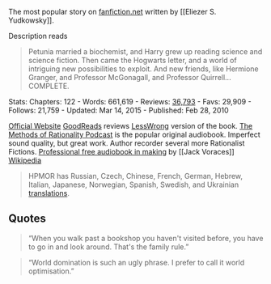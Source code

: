The most popular story on [fanfiction.net](https://www.fanfiction.net/s/5782108/1/Harry-Potter-and-the-Methods-of-Rationality) written by [[Eliezer S. Yudkowsky]]. 

Description reads
> Petunia married a biochemist, and Harry grew up reading science and science fiction. Then came the Hogwarts letter, and a world of intriguing new possibilities to exploit. And new friends, like Hermione Granger, and Professor McGonagall, and Professor Quirrell... COMPLETE.

Stats: Chapters: 122 - Words: 661,619 - Reviews: [36,793](https://www.fanfiction.net/r/5782108/) - Favs: 29,909 - Follows: 21,759 - Updated: Mar 14, 2015 - Published: Feb 28, 2010


[Official Website](http://www.hpmor.com/)
[GoodReads](https://www.goodreads.com/en/book/show/10016013) reviews
[LessWrong](https://www.lesswrong.com/hpmor) version of the book.
[The Methods of Rationality Podcast](https://hpmorpodcast.com/) is the popular original audiobook. Imperfect sound quality, but great work. Author recorder several more Rationalist Fictions.
[Professional free audiobook in making](https://podcasts.apple.com/us/podcast/harry-potter-and-the-methods-of-rationality-audiobook/id1465181848) by [[Jack Voraces]]
[Wikipedia](https://en.wikipedia.org/wiki/Harry_Potter_and_the_Methods_of_Rationality)

> HPMOR has Russian, Czech, Chinese, French, German, Hebrew, Italian, Japanese, Norwegian, Spanish, Swedish, and Ukrainian [translations](https://en.wikipedia.org/wiki/Harry_Potter_and_the_Methods_of_Rationality#Translations).

## Quotes

> “When you walk past a bookshop you haven't visited before, you have to go in and look around. That's the family rule.”

> “World domination is such an ugly phrase. I prefer to call it world optimisation.”

> 

